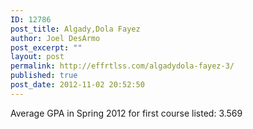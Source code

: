 ```yaml
---
ID: 12786
post_title: Algady,Dola Fayez
author: Joel DesArmo
post_excerpt: ""
layout: post
permalink: http://effrtlss.com/algadydola-fayez-3/
published: true
post_date: 2012-11-02 20:52:50
---
```

<p>Average GPA in Spring 2012 for first course listed: 3.569</p>